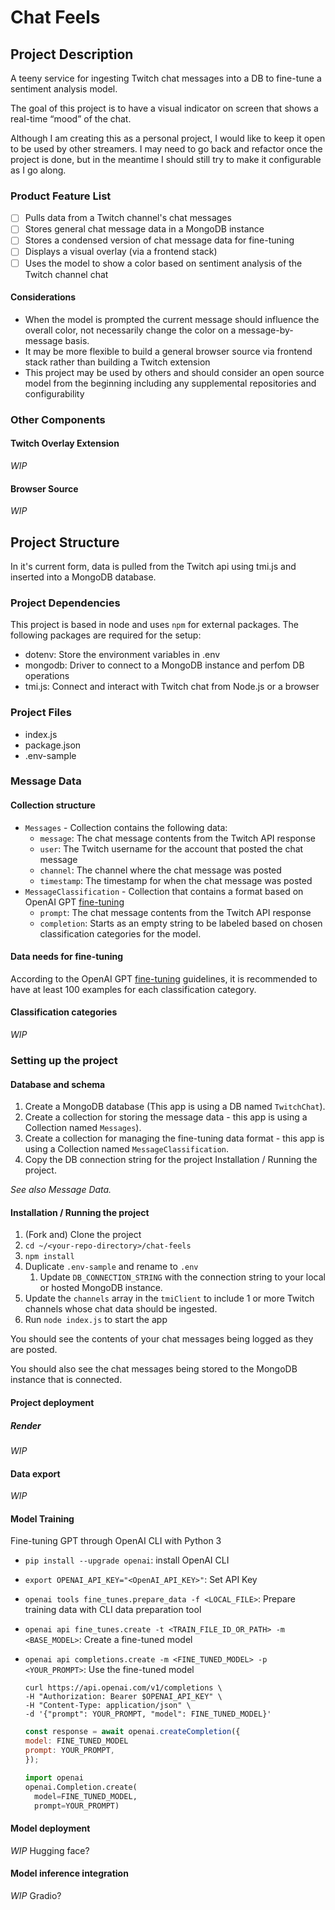 # Chat Feels

## Project Description

A teeny service for ingesting Twitch chat messages into a DB to fine-tune a sentiment analysis model.

The goal of this project is to have a visual indicator on screen that shows a real-time “mood” of the chat.

Although I am creating this as a personal project, I would like to keep it open to be used by other streamers. I may need to go back and refactor once the project is done, but in the meantime I should still try to make it configurable as I go along.

### Product Feature List

- [ ] Pulls data from a Twitch channel's chat messages
- [ ] Stores general chat message data in a MongoDB instance 
- [ ] Stores a condensed version of chat message data for fine-tuning
- [ ] Displays a visual overlay (via a frontend stack)
- [ ] Uses the model to show a color based on sentiment analysis of the Twitch channel chat

#### Considerations

- When the model is prompted the current message should influence the overall color, not necessarily change the color on a message-by-message basis.
- It may be more flexible to build a general browser source via frontend stack rather than building a Twitch extension
- This project may be used by others and should consider an open source model from the beginning including any supplemental repositories and configurability

### Other Components

#### Twitch Overlay Extension

_WIP_

#### Browser Source

_WIP_

## Project Structure

In it's current form, data is pulled from the Twitch api using tmi.js and inserted into a MongoDB database.

### Project Dependencies

This project is based in node and uses `npm` for external packages. The following packages are required for the setup:

- dotenv: Store the environment variables in .env
- mongodb: Driver to connect to a MongoDB instance and perfom DB operations
- tmi.js: Connect and interact with Twitch chat from Node.js or a browser

### Project Files

- index.js
- package.json
- .env-sample

### Message Data

#### Collection structure
- `Messages` - Collection contains the following data:
  - `message`: The chat message contents from the Twitch API response
  - `user`: The Twitch username for the account that posted the chat message
  - `channel`: The channel where the chat message was posted
  - `timestamp`: The timestamp for when the chat message was posted
- `MessageClassification` - Collection that contains a format based on OpenAI GPT [fine-tuning](https://platform.openai.com/docs/guides/fine-tuning/prepare-training-data)
  - `prompt`: The chat message contents from the Twitch API response
  - `completion`: Starts as an empty string to be labeled based on chosen classification categories for the model.

#### Data needs for fine-tuning

According to the OpenAI GPT [fine-tuning](https://platform.openai.com/docs/guides/fine-tuning/prepare-training-data) guidelines, it is recommended to have at least 100 examples for each classification category.

#### Classification categories

_WIP_

### Setting up the project

#### Database and schema

1. Create a MongoDB database (This app is using a DB named `TwitchChat`).
2. Create a collection for storing the message data - this app is using a Collection named `Messages`).
3. Create a collection for managing the fine-tuning data format - this app is using a Collection named `MessageClassification`.
4. Copy the DB connection string for the project Installation / Running the project.

_See also Message Data._

#### Installation / Running the project

1. (Fork and) Clone the project
2. `cd ~/<your-repo-directory>/chat-feels`
3. `npm install`
4. Duplicate `.env-sample` and rename to `.env`
   1. Update `DB_CONNECTION_STRING` with the connection string to your local or hosted MongoDB instance.
5. Update the `channels` array in the `tmiClient` to include 1 or more Twitch channels whose chat data should be ingested.
6. Run `node index.js` to start the app

You should see the contents of your chat messages being logged as they are posted.

You should also see the chat messages being stored to the MongoDB instance that is connected.

#### Project deployment

##### Render

_WIP_

#### Data export
_WIP_

#### Model Training

Fine-tuning GPT through OpenAI CLI with Python 3
- `pip install --upgrade openai`: install OpenAI CLI
- `export OPENAI_API_KEY="<OpenAI_API_KEY>"`: Set API Key
- `openai tools fine_tunes.prepare_data -f <LOCAL_FILE>`: Prepare training data with CLI data preparation tool
- `openai api fine_tunes.create -t <TRAIN_FILE_ID_OR_PATH> -m <BASE_MODEL>`: Create a fine-tuned model
- `openai api completions.create -m <FINE_TUNED_MODEL> -p <YOUR_PROMPT>`: Use the fine-tuned model
  ```shell
  curl https://api.openai.com/v1/completions \
  -H "Authorization: Bearer $OPENAI_API_KEY" \
  -H "Content-Type: application/json" \
  -d '{"prompt": YOUR_PROMPT, "model": FINE_TUNED_MODEL}'
  ```

  ```javascript (node)
  const response = await openai.createCompletion({
  model: FINE_TUNED_MODEL
  prompt: YOUR_PROMPT,
  });
  ```

  ```python
  import openai
  openai.Completion.create(
    model=FINE_TUNED_MODEL,
    prompt=YOUR_PROMPT)
  ```

#### Model deployment

_WIP_ Hugging face?

#### Model inference integration

_WIP_ Gradio?




